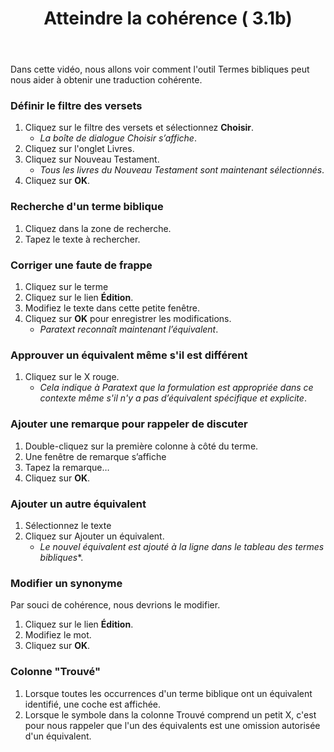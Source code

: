 ﻿---
title: Atteindre la cohérence ( 3.1b)
---
Dans cette vidéo, nous allons voir comment l'outil Termes bibliques peut nous aider à obtenir une traduction cohérente.

### Définir le filtre des versets

1.  Cliquez sur le filtre des versets et sélectionnez **Choisir**.  
    - *La boîte de dialogue Choisir s’affiche*.
1.  Cliquez sur l'onglet Livres.
1.  Cliquez sur Nouveau Testament.
    - *Tous les livres du Nouveau Testament sont maintenant sélectionnés*.
1.  Cliquez sur **OK**.

### Recherche d'un terme biblique

1.  Cliquez dans la zone de recherche.
1.  Tapez le texte à rechercher.

### Corriger une faute de frappe

1.  Cliquez sur le terme
2.  Cliquez sur le lien **Édition**.
3.  Modifiez le texte dans cette petite fenêtre.
4.  Cliquez sur **OK** pour enregistrer les modifications.  
    - *Paratext reconnaît maintenant l’équivalent*.

### Approuver un équivalent même s'il est différent

1.  Cliquez sur le X rouge.  
    - *Cela indique à Paratext que la formulation est appropriée dans ce contexte même s'il n'y a pas d’équivalent spécifique et explicite*.

### Ajouter une remarque pour rappeler de discuter

1.  Double-cliquez sur la première colonne à côté du terme.
1.  Une fenêtre de remarque s’affiche
1.  Tapez la remarque…
1.  Cliquez sur **OK**.

### Ajouter un autre équivalent

1.  Sélectionnez le texte
1.  Cliquez sur Ajouter un équivalent.
    - *Le nouvel équivalent est ajouté à la ligne dans le tableau des termes bibliques**.

### Modifier un synonyme

Par souci de cohérence, nous devrions le modifier.

1.  Cliquez sur le lien  **Édition**.
1.  Modifiez le mot.
1.  Cliquez sur **OK**.

### Colonne "Trouvé"

1.  Lorsque toutes les occurrences d'un terme biblique ont un équivalent identifié, une coche est affichée.
1.  Lorsque le symbole dans la colonne Trouvé comprend un petit X, c'est pour nous rappeler que l'un des équivalents est une omission autorisée d'un équivalent.

